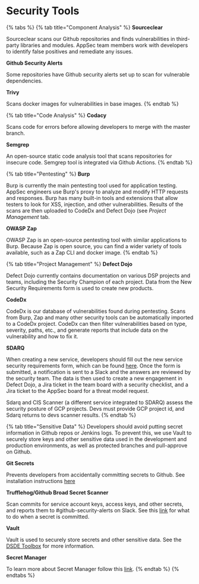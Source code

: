 # Security Tools

{% tabs %}
{% tab title="Component Analysis" %}
**Sourceclear**

Sourceclear scans our Github repositories and finds vulnerabilities in third-party libraries and modules.  AppSec team members work with developers to identify false positives and remediate any issues.

**Github Security Alerts**

Some repositories have Github security alerts set up to scan for vulnerable dependencies.

**Trivy**

Scans docker images for vulnerabilities in base images.
{% endtab %}

{% tab title="Code Analysis" %}
**Codacy**

Scans code for errors before allowing developers to merge with the master branch.

**Semgrep** 

An open-source static code analysis tool that scans repositories for insecure code. Semgrep tool is integrated via Github Actions.
{% endtab %}

{% tab title="Pentesting" %}
**Burp**

Burp is currently the main pentesting tool used for application testing. AppSec engineers use Burp's proxy to analyze and modify HTTP requests and responses. Burp has many built-in tools and extensions that allow testers to look for XSS, injection, and other vulnerabilities. Results of the scans are then uploaded to CodeDx and Defect Dojo \(see _Project Management_ tab.

**OWASP Zap**

OWASP Zap is an open-source pentesting tool with similar applications to Burp. Because Zap is open source, you can find a wider variety of tools available, such as a Zap CLI and docker image.
{% endtab %}

{% tab title="Project Management" %}
**Defect Dojo**

Defect Dojo currently contains documentation on various DSP projects and teams, including the Security Champion of each project. Data from the New Security Requirements form is used to create new products. 

**CodeDx**

CodeDx is our database of vulnerabilities found during pentesting. Scans from Burp, Zap and many other security tools can be automatically imported to a CodeDx project. CodeDx can then filter vulnerabilities based on type, severity, paths, etc., and generate reports that include data on the vulnerability and how to fix it.

**SDARQ**

When creating a new service, developers should fill out the new service security requirements form, which can be found [here](https://sdarq.dsp-appsec.broadinstitute.org/). Once the form is submitted, a notification is sent to a Slack and the answers are reviewed by the security team. The data is then used to create a new engagement in Defect Dojo, a Jira ticket in the team board with a security checklist, and a Jira ticket to the AppSec board for a threat model request.   
  
Sdarq and CIS Scanner \(a different service integrated to SDARQ\) assess the security posture of GCP projects. Devs must provide GCP project id, and Sdarq returns to devs scanner results. 
{% endtab %}

{% tab title="Sensitive Data" %}
Developers should avoid putting secret information in Github repos or Jenkins logs. To prevent this, we use Vault to securely store keys and other sensitive data used in the development and production environments, as well as protected branches and pull-approve on Github.

**Git Secrets**

Prevents developers from accidentally committing secrets to Github. See installation instructions [here](https://dsp-security.broadinstitute.org/platform-security-categories/git/setup-git-secrets)

**Trufflehog/Github Broad Secret Scanner**

Scan commits for service account keys, access keys, and other secrets, and reports them to \#github-security-alerts on Slack. See this [link](https://dsp-security.broadinstitute.org/platform-security-categories/git/what-to-do-in-case-of-an-incident) for what to do when a secret is committed.

**Vault**

Vault is used to securely store secrets and other sensitive data. See the [DSDE Toolbox](https://github.com/broadinstitute/dsde-toolbox#authenticating-to-vault) for more information.

**Secret Manager**

To learn more about Secret Manager follow this [link](https://cloud.google.com/secret-manager).
{% endtab %}
{% endtabs %}

